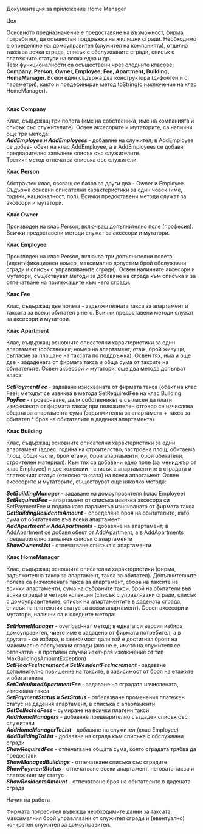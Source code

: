 Документация за приложение Home Manager
             
Цел

Основното предназначение е предоставяне на възможност, фирма потребител, да осъществи поддръжка на жилищни сгради. Необходимо е определяне на: домоуправител (служител на компанията), отделна такса за всяка сграда, списък с обслужваните сгради, списък с платежните статуси на всяка една и др. </br>
Тези функционалности са осъществени чрез следните класове: <b> Company, Person, Owner, Employee, Fee, Apartment, Building, HomeManager. </b> Всеки един съдържа два конструктора (дифолтен и с параметри), както и предефиниран метод toString(с изключение на клас HomeManager). </br> </br>


<b> Клас Company </b>

Клас, съдържащ три полета (име на собственика, име на компанията и списък със служителите). Освен аксесорите и мутаторите, са налични още три метода: </br>
<i><b> AddEmployee и AddEmployees </b></i> - добавяне на служител; в AddEmployee се добавя обект на клас AddEmployee, а в AddEmployees се добавя предварително запълнен списък със служителите. </br>
Третият метод отпечатва списъка със служители.


<b> Клас Person </b>

Абстрактен клас, явяващ се базов за други два - Owner и Employee. Съдържа основни описателни характеристики за един човек (име, години, националност, пол). Всички предоставени методи служат за аксесори и мутатори.


<b>Клас Owner</b>

Производен на клас Person, включващ допълнително поле (професия). Всички предоставени методи служат за аксесори и мутатори.


<b> Клас Employee </b>

Производен на клас Person, включва три допълнителни полета (идентификационен номер, максимално допустим брой обслужвани сгради и списък с управляваните сгради). Освен наличните аксесори и мутатори, съществуват методи за добавяне на сграда към списъка и за отпечатване на прилежащите към него сгради.


<b> Клас Fee </b>

Клас, съдържащ две полета -  задължителната такса за апартамент и таксата за всеки обитател в него. Всички предоставени методи служат за аксесори и мутатори.


<b> Клас Apartment </b>

Клас, съдържащ основните описателни характеристики за един апартамент (собственик, номер на апартамент, етаж, брой живущи, съгласие за плащане на таксата по поддръжка). Освен тях, има и още две - зададената от фирмата такса и обща сума от таксите на обитателите.
Освен аксесори и мутатори, още два метода допълват класа:

<i><b> SetPaymentFeе </b></i> - задаване изискваната от фирмата такса (обект на клас Fee); методът се извиква в метода SetRequiredFee на клас Building </br>
<i><b> PayFee </b></i> - проверяване, дали собственикът е съгласен да плати изискваната от фирмата такса; при положителен отговор се изчислява общата за апартамента сума (задължителна за апартамент + такса за обитател * броя на обитателите в дадения апартамента). 


<b> Клас Building </b>

Клас, съдържащ основните описателни характеристики за един апартамент (адрес, година на строителство, застроена площ, обитаема площ, общи части, брой етажи, брой апартаменти, брой обитатели, строителен материал). Към тях са добавени едно поле (за мениджър от клас Employee) и две колекции - списък с апартаментите в сградата и платежният статус (относно таксата) на всеки апартамент. Освен аксесорите и мутаторите, съществуват още няколко метода:

<i><b> SetBuildingManager </b></i> - задаване на домоуправителя (клас Employee) </br>
<i><b> SetRequiredFee </b></i> – апартамент от списъка извиква аксесора си SetPaymentFee и подава като параметър изискваната от фирмата такса </br>
<i><b> GetBuildingResidentsAmount </b></i> - определяне броя на обитателите, като сума от обитателите във всеки апартамент </b></i></br>
<i><b> AddApartment и AddApartments </b></i> - добавяне на апартамент; в AddApartment се добавя обект от AddApartment, а в AddApartments предварително запълнен списък с апартаменти </br>
<i><b>ShowOwnersList - </b></i> отпечатване списъка с апартаменти </br>


<b> Клас HomeManager </b>

Клас, съдържащ  основните описателни характеристики (фирма, задължителна такса за апартамент, такса за обитател). Допълнителните полета са (изчислената такса за апартамент, сбора на таксите на всички апартаменти, сума на събраните такси, брой на обитатели във всяка сграда) и четири колекции (списък с управлявани сгради, списък с домоуправителите, списък на апартаментите в дадената сграда, списък на платежния статус за всеки апартамент). Освен аксесори и мутатори, налични са и следните методa:

<i><b> SetHomeManager </b></i> - overload-нат метод; в едната си версия избира домоуправител, чието име е зададено от фирмата потребител, а в другата - се избира, в зависимост дали той е достигнал броят на максимално обслужвани сгради (ако не е, името на служителя се отпечатва - в противен случай изхвърля изключение от тип MaxBuildingsAmountException) </br>
<i><b> SetFloorFeeIncrement и SetResidentFeeIncrement </b></i> - задаване допълнително повишение на таксите, в зависимост от броя на етажите и обитателите </br>
<i><b> SetCalculatedApartmentFee </b></i> - задаване на сградата изчислената, изисквана такса</br>
<i><b> SetPaymentStatus и SetStatus </b></i> - отбелязване променения платежен статус на дадения апартамент, в списъка с апартаменти </br>
<i><b> GetCollectedFees </b></i> - сумиране на всички платени такси </br>
<i><b> AddHomeManagers </b></i> - добавяне предварително създаден списък със служители </br>
<i><b> AddHomeManagerToList </b></i> - добавяне на служител (клас Employee) </br>
<i><b> AddBuildingToList </b></i> - добавяне на сграда към списъка с обслужвани сгради </br>
<i><b> ShowRequiredFee </b></i> - отпечатване общата сума, която сградата трябва да предостави </br>
<i><b> ShowManagedBuildings </b></i> - отпечатване списъка със сградите </br>
<i><b> ShowPaymentStatus </b></i> - отпечатване всеки апартамент, неговата такса и платежният му статус </br>
<i><b> ShowResidentsAmount </b></i> - отпечатване броя на обитателите в дадената сграда </br>


Начин на работа

Фирмата потребител въвежда необходимите данни за таксата, максималния брой управлявани от служител сгради и (евентуално) конкретен служител за домоуправител.
